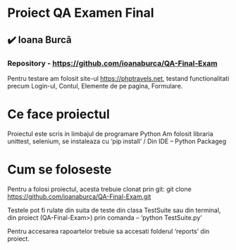 # Proiect QA Examen Final
## ✔️ Ioana Burcă

### Repository - https://github.com/ioanaburca/QA-Final-Exam

Pentru testare am folosit site-ul https://phptravels.net, testand functionalitati precum Login-ul, Contul, Elemente de pe pagina, Formulare.

# Ce face proiectul

Proiectul este scris in limbajul de programare Python
Am folosit libraria unittest, selenium, se instaleaza cu ‘pip install’ / Din IDE – Python Packageg

# Cum se foloseste

Pentru a folosi proiectul, acesta trebuie clonat prin git:
	git clone https://github.com/ioanaburca/QA-Final-Exam.git

Testele pot fi rulate din suita de teste din clasa TestSuite sau din terminal, din proiect (QA-Final-Exam>) prin comanda – ‘python TestSuite.py’  

Pentru accesarea rapoartelor trebuie sa accesati folderul ‘reports’ din proiect.
